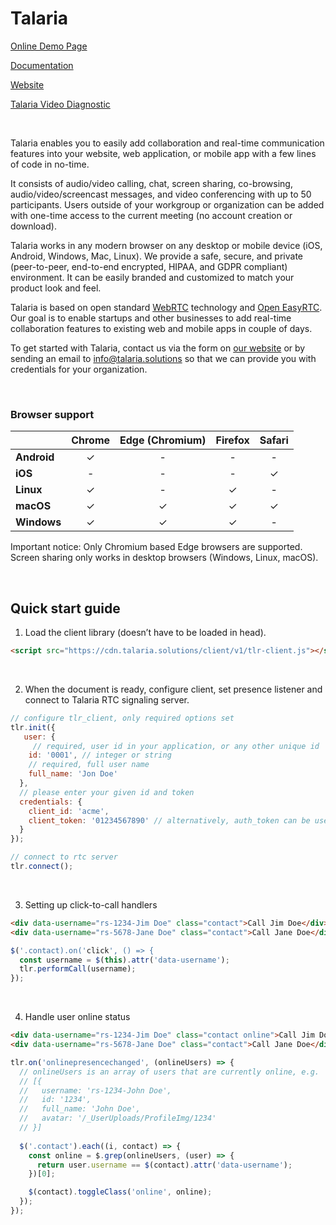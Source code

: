# Talaria

[Online Demo Page](https://rtc.talaria.solutions/demo/)

[Documentation](https://github.com/talaria-dev/talaria-demo/wiki/Basic-concepts-explained)

[Website](https://talaria.solutions/)

[Talaria Video Diagnostic](https://rtc.talaria.solutions/test/index.html)


<br>

Talaria enables you to easily add collaboration and real-time communication features into your website, web application, or mobile app with a few lines of code in no-time.

It consists of audio/video calling, chat, screen sharing, co-browsing, audio/video/screencast messages, and video conferencing with up to 50 participants. Users outside of your workgroup or organization can be added with one-time access to the current meeting (no account creation or download).

Talaria works in any modern browser on any desktop or mobile device (iOS, Android, Windows, Mac, Linux). We provide a safe, secure, and private (peer-to-peer, end-to-end encrypted, HIPAA, and GDPR compliant) environment.  It can be easily branded and customized to match your product look and feel.

Talaria is based on open standard [WebRTC](https://webrtc.org) technology and [Open EasyRTC](https://github.com/open-easyrtc/open-easyrtc). Our goal is to enable startups and other businesses to add real-time collaboration features to existing web and mobile apps in couple of days.

To get started with Talaria, contact us via the form on [our website](https://talaria.solutions) or by sending an email to info@talaria.solutions so that we can provide you with credentials for your organization.

<br>

### Browser support

|              | Chrome | Edge (Chromium) | Firefox | Safari |
|--------------|:------:|:---------------:|:-------:|:------:|
| **Android**  | ✓      | -               | -       | -      |
| **iOS**      | -      | -               | -       | ✓      |
| **Linux**    | ✓      | -               | ✓       | -      |
| **macOS**    | ✓      | ✓               | ✓       | ✓      |
| **Windows**  | ✓      | ✓               | ✓       | -      |

Important notice: Only Chromium based Edge browsers are supported. Screen sharing only works in desktop browsers (Windows, Linux, macOS).

<br>

## Quick start guide
1. Load the client library (doesn’t have to be loaded in head).
```html
<script src="https://cdn.talaria.solutions/client/v1/tlr-client.js"></script>
```

<br>


2. When the document is ready, configure client, set presence listener and connect to Talaria RTC signaling server.

```javascript
// configure tlr_client, only required options set
tlr.init({  
   user: {
     // required, user id in your application, or any other unique id
    id: '0001', // integer or string
    // required, full user name
    full_name: 'Jon Doe'
  },
  // please enter your given id and token
  credentials: {
    client_id: 'acme',
    client_token: '01234567890' // alternatively, auth_token can be use
  }
});

// connect to rtc server
tlr.connect();
```

<br>

3. Setting up click-to-call handlers
``` html
<div data-username="rs-1234-Jim Doe" class="contact">Call Jim Doe</div>
<div data-username="rs-5678-Jane Doe" class="contact">Call Jane Doe</div>
```
``` javascript
$('.contact).on('click', () => {
  const username = $(this).attr('data-username');
  tlr.performCall(username);
});
```

<br>

4. Handle user online status
``` html
<div data-username="rs-1234-Jim Doe" class="contact online">Call Jim Doe</div>
<div data-username="rs-5678-Jane Doe" class="contact">Call Jane Doe</div>
```

``` javascript
tlr.on('onlinepresencechanged', (onlineUsers) => {
  // onlineUsers is an array of users that are currently online, e.g.
  // [{
  //   username: 'rs-1234-John Doe', 
  //   id: '1234',
  //   full_name: 'John Doe',
  //   avatar: '/_UserUploads/ProfileImg/1234'
  // }]
  
  $('.contact').each((i, contact) => {
    const online = $.grep(onlineUsers, (user) => {
      return user.username == $(contact).attr('data-username');
    })[0];

    $(contact).toggleClass('online', online);
  });  
});
```



